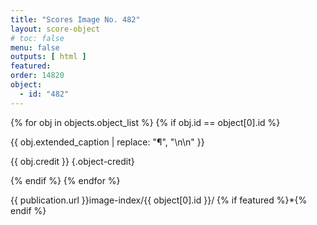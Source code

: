 ```yaml
---
title: "Scores Image No. 482"
layout: score-object
# toc: false
menu: false
outputs: [ html ]
featured: 
order: 14820
object:
  - id: "482"
---
```


{% for obj in objects.object_list %}
{% if obj.id == object[0].id %}

{{ obj.extended_caption | replace: "¶", "\n\n" }}

{{ obj.credit }} {.object-credit}

{% endif %}
{% endfor %}

<div class="object-credit object-url is-print-only">

{{ publication.url }}image-index/{{ object[0].id }}/ {% if featured %}*{% endif %}

</div>
